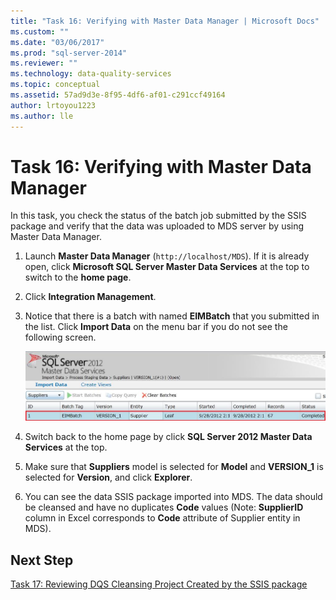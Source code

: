 ```yaml
---
title: "Task 16: Verifying with Master Data Manager | Microsoft Docs"
ms.custom: ""
ms.date: "03/06/2017"
ms.prod: "sql-server-2014"
ms.reviewer: ""
ms.technology: data-quality-services
ms.topic: conceptual
ms.assetid: 57ad9d3e-8f95-4df6-af01-c291ccf49164
author: lrtoyou1223
ms.author: lle
---
```

# Task 16: Verifying with Master Data Manager
  In this task, you check the status of the batch job submitted by the SSIS package and verify that the data was uploaded to MDS server by using Master Data Manager.  
  
1.  Launch **Master Data Manager** (`http://localhost/MDS`). If it is already open, click **Microsoft SQL Server Master Data Services** at the top to switch to the **home page**.  
  
2.  Click **Integration Management**.  
  
3.  Notice that there is a batch with named **EIMBatch** that you submitted in the list. Click **Import Data** on the menu bar if you do not see the following screen.  
  
     ![EIM Batch](../../2014/tutorials/media/et-verifyingwithmasterdatamanager.jpg "EIM Batch")  
  
4.  Switch back to the home page by click **SQL Server 2012 Master Data Services** at the top.  
  
5.  Make sure that **Suppliers** model is selected for **Model** and **VERSION_1** is selected for **Version**, and click **Explorer**.  
  
6.  You can see the data SSIS package imported into MDS. The data should be cleansed and have no duplicates **Code** values (Note: **SupplierID** column in Excel corresponds to **Code** attribute of Supplier entity in MDS).  
  
## Next Step  
 [Task 17: Reviewing DQS Cleansing Project Created by the SSIS package](../../2014/tutorials/task-17-reviewing-dqs-cleansing-project-created-by-the-ssis-package.md)  
  
  
